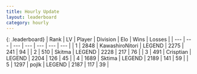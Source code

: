```yaml
---
title: Hourly Update
layout: leaderboard
category: hourly
---
```


{: .leaderboard}
| Rank | LV | Player | Division | Elo | Wins | Losses |
| --- | --- | --- | --- | --- | --- | --- |
| <span data-change="0">1</span> | 2848 | <span title="ID: 164871">KawashiroNitori</span> | LEGEND | <span data-change="0">2275</span> | <span data-change="0">241</span> | <span data-change="0">94</span> |
| <span data-change="0">2</span> | 510 | <span title="ID: 402846">Skitma</span> | LEGEND | <span data-change="0">2228</span> | <span data-change="0">217</span> | <span data-change="0">76</span> |
| <span data-change="1">3</span> | 491 | <span title="ID: 665674">Crisptian</span> | LEGEND | <span data-change="12">2204</span> | <span data-change="3">126</span> | <span data-change="0">45</span> |
| <span data-change="-1">4</span> | 1689 | <span title="ID: 353063">Sktima</span> | LEGEND | <span data-change="-12">2189</span> | <span data-change="1">141</span> | <span data-change="1">59</span> |
| <span data-change="0">5</span> | 1297 | <span title="ID: 4783">pojlk</span> | LEGEND | <span data-change="0">2187</span> | <span data-change="0">117</span> | <span data-change="0">39</span> |